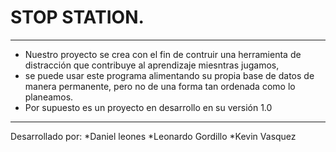 # STOP STATION.

*** 
- Nuestro proyecto se crea con el fin de contruir una herramienta de distracción que contribuye al aprendizaje miesntras jugamos,
- se puede usar este programa alimentando su propia base de datos de manera permanente, pero no de una forma tan ordenada como lo planeamos.
- Por supuesto es un proyecto en desarrollo en su versión 1.0
  
*** 
Desarrollado por: 
*Daniel leones
*Leonardo Gordillo
*Kevin Vasquez